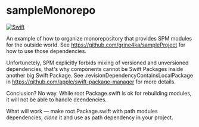 # sampleMonorepo

[![Swift](https://github.com/grine4ka/sampleMonorepo/actions/workflows/swift.yml/badge.svg)](https://github.com/grine4ka/sampleMonorepo/actions/workflows/swift.yml)

An example of how to organize monorepository that provides SPM modules for the outside world. See https://github.com/grine4ka/sampleProject for how to use those dependencies.

Unfortunetely, SPM explicitly forbids mixing of versioned and unversioned dependencies, that's why components cannot be Swift Packages inside another big Swift Package. See .revisionDependencyContainsLocalPackage in https://github.com/apple/swift-package-manager for more details.

Conclusion? No way. While root Package.swift is ok for rebuilding modules, it will not be able to handle deendencies.

What will work — make root Package.swift with path modules dependencies, *clone* it and use as path dependency in your project.
